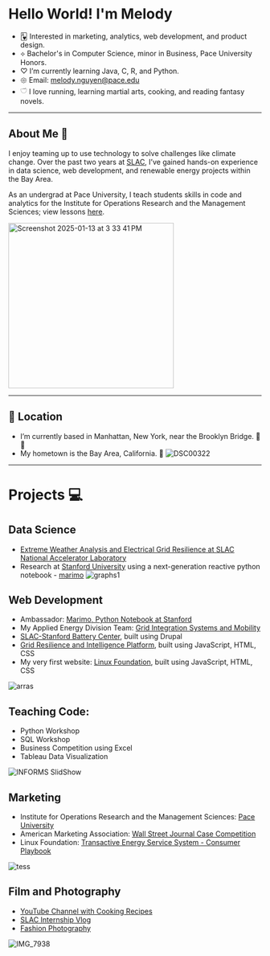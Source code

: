# Hello World! I'm Melody

- 🂱 Interested in marketing, analytics, web development, and product design.
- ⟡ Bachelor's in Computer Science, minor in Business, Pace University Honors.
- ♡ I’m currently learning Java, C, R, and Python.
- 𑁍 Email: melody.nguyen@pace.edu
- 𓎩 I love running, learning martial arts, cooking, and reading fantasy novels.


____________________________________________________________________________________

## About Me 🧸

I enjoy teaming up to use technology to solve challenges like climate change. Over the past two years at [SLAC](https://www6.slac.stanford.edu/), I’ve gained hands-on experience in data science, web development, and renewable energy projects within the Bay Area. 

As an undergrad at Pace University, I teach students skills in code and analytics for the Institute for Operations Research and the Management Sciences; view lessons [here]().

<img width="329" alt="Screenshot 2025-01-13 at 3 33 41 PM" src="https://github.com/user-attachments/assets/71c9dee8-e606-48f7-b92d-17f8779441a0" />



____________________________________________________________________________________

## 📍 Location

- I’m currently based in Manhattan, New York, near the Brooklyn Bridge. 🗽🌃
- My hometown is the Bay Area, California. 🌁
![DSC00322](https://github.com/user-attachments/assets/971bd855-434f-47b6-aed5-702ff20e9ddb)


____________________________________________________________________________________

# Projects 💻

## Data Science 
- [Extreme Weather Analysis and Electrical Grid Resilience at SLAC National Accelerator Laboratory](https://github.com/user-attachments/files/18403394/ResearchReport.pdf)
- Research at [Stanford University](https://marimo.sites.stanford.edu/blog/data-visualization) using a next-generation reactive python notebook - [marimo](https://marimo.io/)
![graphs1](https://github.com/user-attachments/assets/089c8e0a-c27d-441a-be9d-3b4eefdf8dcf)


## Web Development
- Ambassador: [Marimo, Python Notebook at Stanford](https://marimo.sites.stanford.edu/)
- My Applied Energy Division Team: [Grid Integration Systems and Mobility](https://gismo.slac.stanford.edu/)
- [SLAC-Stanford Battery Center](https://batterycenter.slac.stanford.edu/), built using Drupal
- [Grid Resilience and Intelligence Platform](https://www.grip.energy/), built using JavaScript, HTML, CSS
- My very first website: [Linux Foundation](https://www.arras.energy/), built using JavaScript, HTML, CSS
  
![arras](https://github.com/user-attachments/assets/f30ea98a-eb8d-4d21-ad3f-b8e0db4dbca8)



## Teaching Code:
- Python Workshop
- SQL Workshop
- Business Competition using Excel
- Tableau Data Visualization

![INFORMS SlidShow](https://github.com/user-attachments/assets/7db472d1-238d-4b3a-95ec-6604350853de)



## Marketing
- Institute for Operations Research and the Management Sciences: [Pace University](https://www.instagram.com/informs_pace/) 
- American Marketing Association: [Wall Street Journal Case Competition](https://www.canva.com/design/DAFUr-YZt0I/reH7RhIx1Jf9DCKXKRvlHA/view?)
- Linux Foundation: [Transactive Energy Service System - Consumer Playbook](https://www.canva.com/design/DAFgsSLel8E/q1u12uTSfEgrS1q12E98cw/view?utm_content=DAFgsSLel8E&utm_campaign=designshare&utm_medium=link&utm_source=editor)

![tess](https://github.com/user-attachments/assets/f5eb26fc-c408-4f80-8a9d-230196c864e6)



## Film and Photography
- [YouTube Channel with Cooking Recipes](https://youtu.be/TlLcZlZ7lXs?si=hyc60lgurqc4aObD)
- [SLAC Internship Vlog](https://youtu.be/oxeknPHwEeU?si=tUQ30eyrQp19kp8o)
- [Fashion Photography](https://www.instagram.com/p/C0aaOOmupTB/?utm_source=ig_web_copy_link)

![IMG_7938](https://github.com/user-attachments/assets/8e279e82-f8af-49a7-a5c0-8796ada7684e)


